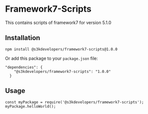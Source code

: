 # Framework7-Scripts

This contains scripts of framework7 for version 5.1.0

## Installation

```
npm install @s3kdevelopers/framework7-scripts@1.0.0
```

Or add this package to your `package.json` file:

```
"dependencies": {
    "@s3kdevelopers/framework7-scripts": "1.0.0"
  }
```

## Usage

```
const myPackage = require('@s3kdevelopers/framework7-scripts');
myPackage.helloWorld();
```
